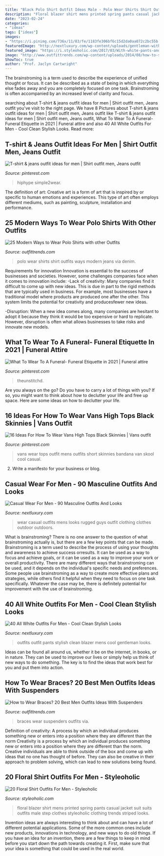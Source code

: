 ```yaml
---
title: "Black Polo Shirt Outfit Ideas Male - Polo Wear Shirts Shirt Outfits Ways Modern Jeans Via Denim"
description: "Floral blazer shirt mens printed spring pants casual jacket suit suits outfits male step clothes styleoholic clothing trends striped looks"
date: "2023-02-24"
categories:
- "ideas"
tags: ["ideas"]
images:
- "https://i.pinimg.com/736x/11/83/fe/1183fe306bf6c15d2da0aa072c2bc55b.jpg"
featuredImage: "http://nextluxury.com/wp-content/uploads/gentleman-with-sharp-stylish-blazer-pants-all-white-outfit.jpg"
featured_image: "https://i.styleoholic.com/2017/03/With-white-pants-and-printed-blazer.jpg"
image: "http://www.outfittrends.com/wp-content/uploads/2014/08/how-to-style-polo-shirt.jpg"
ShowToc: true
author: "Prof. Jaclyn Cartwright"
---
```



The brainstroming is a term used to describe the experience of unified thought or focus. It can be described as a state of being in which everything else fades away and you are completely focused on one task. Brainstroming is often accompanied by an increased level of clarity and focus.

	

		
searching about T-shirt &amp; jeans outfit ideas for men | Shirt outfit men, Jeans outfit you've visit to the right page. We have 8 Pictures about T-shirt &amp; jeans outfit ideas for men | Shirt outfit men, Jeans outfit like T-shirt &amp; jeans outfit ideas for men | Shirt outfit men, Jeans outfit, What To Wear To A Funeral- Funeral Etiquette in 2021 | Funeral attire and also 40 All White Outfits For Men - Cool Clean Stylish Looks. Read more:
		
    
## T-shirt &amp; Jeans Outfit Ideas For Men | Shirt Outfit Men, Jeans Outfit

<img loading=lazy src="https://i.pinimg.com/736x/11/83/fe/1183fe306bf6c15d2da0aa072c2bc55b.jpg" onerror="this.onerror=null;this.src='https://tse2.mm.bing.net/th?id=OIP.VVHwldenGJYSP97lmfzVtgHaPv&amp;pid=15.1';" alt="T-shirt &amp; jeans outfit ideas for men | Shirt outfit men, Jeans outfit">

_Source: pinterest.com_

>hiphype simple2wear. 

	

The definition of art:
Creative art is a form of art that is inspired by or specific to human emotions and experiences. This type of art often employs different mediums, such as painting, sculpture, installation and performance.

    
## 25 Modern Ways To Wear Polo Shirts With Other Outfits

<img loading=lazy src="http://www.outfittrends.com/wp-content/uploads/2014/08/how-to-style-polo-shirt.jpg" onerror="this.onerror=null;this.src='https://tse2.mm.bing.net/th?id=OIP.5B6U9zz1GyCZfFNWfMcXPAHaLE&amp;pid=15.1';" alt="25 Modern Ways to Wear Polo Shirts with other Outfits">

_Source: outfittrends.com_

>polo wear shirts shirt outfits ways modern jeans via denim. 

	

Requirements for innovation
Innovation is essential to the success of businesses and societies. However, some challenges companies face when it comes to innovation include:
-Lack of creativity: Many companies find it difficult to come up with new ideas. This is due in part to the rigid methods that are typically used in business. For example, most businesses have a traditional model where products are produced one after the other. This system limits the potential for creativity and producesfewer new ideas.

-Disruption: When a new idea comes along, many companies are hesitant to adopt it because they think it would be too expensive or hard to replicate. However, disruption is often what allows businesses to take risks and innovate new models.

    
## What To Wear To A Funeral- Funeral Etiquette In 2021 | Funeral Attire

<img loading=lazy src="https://i.pinimg.com/736x/cf/a8/13/cfa8136e22d0f6b595516e263fd38dfc.jpg" onerror="this.onerror=null;this.src='https://tse3.mm.bing.net/th?id=OIP.gwKmOsRqztWcRbEGmCqwogHaRP&amp;pid=15.1';" alt="What To Wear To A Funeral- Funeral Etiquette in 2021 | Funeral attire">

_Source: pinterest.com_

>theunstitchd. 

	

Are you always on the go? Do you have to carry a lot of things with you? If so, you might want to think about how to declutter your life and free up space. Here are some ideas on how to declutter your life.

    
## 16 Ideas For How To Wear Vans High Tops Black Skinnies | Vans Outfit

<img loading=lazy src="https://i.pinimg.com/originals/d6/1b/66/d61b6645f70be84a5184f312dcb0e358.jpg" onerror="this.onerror=null;this.src='https://tse1.mm.bing.net/th?id=OIP.RB1KNZfaEY_3rBgZifahOgAAAA&amp;pid=15.1';" alt="16 Ideas For How To Wear Vans High Tops Black Skinnies | Vans outfit">

_Source: pinterest.com_

>vans wear tops outfit mens outfits short skinnies bandana van skool cool casual. 

	

2. Write a manifesto for your business or blog.

    
## Casual Wear For Men - 90 Masculine Outfits And Looks

<img loading=lazy src="http://nextluxury.com/wp-content/uploads/guys-outfits-casual-wear-ideas-rugged-looks.jpg" onerror="this.onerror=null;this.src='https://tse1.mm.bing.net/th?id=OIP.gkAJXMNNzLDvhGXODJ0blQAAAA&amp;pid=15.1';" alt="Casual Wear For Men - 90 Masculine Outfits And Looks">

_Source: nextluxury.com_

>wear casual outfits mens looks rugged guys outfit clothing clothes outdoor outdoors. 

	

What is brainstroming?
There is no one answer to the question of what brainstroming actually is, but there are a few key points that can be made. Brainstroming is a term used to describe the process of using your thoughts and awareness to achieve success orresults. It can be used as a way to focus and achieve goals, or it can be used as a way to improve your work or overall productivity. There are many different ways that brainstroming can be used, and it depends on the individual's specific needs and preferences. Some people use brainstroming as a way to create more effective plans and strategies, while others find it helpful when they need to focus on one task specifically. Whatever the case may be, there is definitely potential for improvement with the use of brainstroming.

    
## 40 All White Outfits For Men - Cool Clean Stylish Looks

<img loading=lazy src="http://nextluxury.com/wp-content/uploads/gentleman-with-sharp-stylish-blazer-pants-all-white-outfit.jpg" onerror="this.onerror=null;this.src='https://tse2.mm.bing.net/th?id=OIP.WeymwPz4v-a1LhyNZRxc0gHaKH&amp;pid=15.1';" alt="40 All White Outfits For Men - Cool Clean Stylish Looks">

_Source: nextluxury.com_

>outfits outfit pants stylish clean blazer mens cool gentleman looks. 

	

Ideas can be found all around us, whether it be on the internet, in books, or in nature. They can be used to improve our lives or simply help us think of new ways to do something. The key is to find the ideas that work best for you and put them into action.

    
## How To Wear Braces? 20 Best Men Outfits Ideas With Suspenders

<img loading=lazy src="http://www.outfittrends.com/wp-content/uploads/2015/09/1e7f425acf90e94f033c86cc3fdfbdcd-683x1024.jpg" onerror="this.onerror=null;this.src='https://tse4.mm.bing.net/th?id=OIP.wgCqY3U7VSBq62FxsUejGwHaLG&amp;pid=15.1';" alt="How to Wear Braces? 20 Best Men Outfits Ideas With Suspenders">

_Source: outfittrends.com_

>braces wear suspenders outfits via. 

	

Definition of creativity: A process by which an individual produces something new or enters into a position where they are different than the norm
Creativity is a process by which an individual produces something new or enters into a position where they are different than the norm. Creative individuals are able to think outside of the box and come up with ideas that no one has thought of before. They can also be creative in their approach to problem solving, which can lead to new solutions being found.

    
## 20 Floral Shirt Outfits For Men - Styleoholic

<img loading=lazy src="https://i.styleoholic.com/2017/03/With-white-pants-and-printed-blazer.jpg" onerror="this.onerror=null;this.src='https://tse3.mm.bing.net/th?id=OIP.P1SzvOtMxuidr09MDkRj9AAAAA&amp;pid=15.1';" alt="20 Floral Shirt Outfits For Men - Styleoholic">

_Source: styleoholic.com_

>floral blazer shirt mens printed spring pants casual jacket suit suits outfits male step clothes styleoholic clothing trends striped looks. 

	

Invention ideas are always interesting to think about and can have a lot of different potential applications. Some of the more common ones include new products, innovations in technology, and new ways to do old things. If you have an idea for an invention, there are a few things to keep in mind before you start down the path towards creating it. First, make sure that your idea is something that could be used in the real world.

